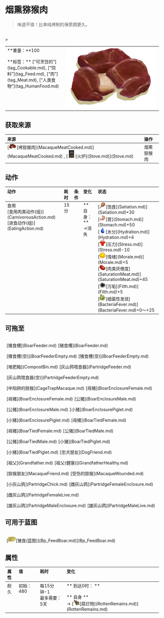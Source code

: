 # 烟熏猕猴肉  
> 味道不错！比单纯烤制的保质期更久。  
<br>  
>   
  
<table class="table table-bordered"><tbody><tr ><td  style="width:80%;text-align:left;vertical-align:top;" >**重量：**100<br><br>**标签：**	[“可烹饪的”](tag_Cookable.md), [“饲料”](tag_Feed.md), [“肉”](tag_Meat.md), [“人类食物”](tag_HumanFood.md)</td><td  style="width:20%;text-align:left;vertical-align:top;" ><div style="width:300px;display:inline-block;text-align:center"><img decoding="async" src="Sprite/MonkeyMeatCooked.png" href="a.md" style="max-width:300px;max-height:300px;"></div></td></tr></tbody></tbody></table>  
  
## 获取来源  
<table class="table table-bordered"><thead><tr ><th  style="text-align:left;vertical-align:top;" >来源</th><th  style="text-align:left;vertical-align:top;" >操作</th></tr></thead><tr ><td  style="text-align:left;vertical-align:top;" >[<div style="width:25px;display:inline-block;text-align:center"><img decoding="async" src="Sprite/MonkeyMeatCooked.png" href="a.md" style="max-width:25px;max-height:25px;"></div>[烤猕猴肉](MacaqueMeatCooked.md)](MacaqueMeatCooked.md) , [<div style="width:25px;display:inline-block;text-align:center"><img decoding="async" src="Sprite/StoveOn.png" href="a.md" style="max-width:25px;max-height:25px;"></div>[火炉](Stove.md)](Stove.md)</td><td  style="text-align:left;vertical-align:top;" >烟熏猕猴肉</td></tr></tbody></table>  
  
## 动作  
<table class="table table-bordered"><thead><tr ><th  style="text-align:left;vertical-align:top;" >动作</th><th  style="text-align:left;vertical-align:top;" >耗时</th><th  style="text-align:left;vertical-align:top;" >条件</th><th  style="text-align:left;vertical-align:top;" >变化</th><th  style="text-align:left;vertical-align:top;" >状态</th></tr></thead><tr ><td  style="text-align:left;vertical-align:top;" >食用<br>[食用肉类动作(组)](CarnivorousAction.md)<br>[进食动作(组)](EatingAction.md)</td><td  style="text-align:left;vertical-align:top;" >15分</td><td  style="text-align:left;vertical-align:top;" ></td><td  style="text-align:left;vertical-align:top;" >** 自身：**<br>→消失</td><td  style="text-align:left;vertical-align:top;" >[<div style="width:20px;display:inline-block;text-align:center"><img decoding="async" src="Sprite/Hunger.png" href="a.md" style="max-width:20px;max-height:20px;"></div>[饱食](Satiation.md)](Satiation.md)+30<br>[<div style="width:20px;display:inline-block;text-align:center"><img decoding="async" src="Sprite/Stomach.png" href="a.md" style="max-width:20px;max-height:20px;"></div>[胃](Stomach.md)](Stomach.md)+50<br>[<div style="width:20px;display:inline-block;text-align:center"><img decoding="async" src="Sprite/Thirst.png" href="a.md" style="max-width:20px;max-height:20px;"></div>[水分](Hydration.md)](Hydration.md)+4<br>[<div style="width:20px;display:inline-block;text-align:center"><img decoding="async" src="Sprite/Stress.png" href="a.md" style="max-width:20px;max-height:20px;"></div>[压力](Stress.md)](Stress.md)-10<br>[<div style="width:20px;display:inline-block;text-align:center"><img decoding="async" src="Sprite/Content.png" href="a.md" style="max-width:20px;max-height:20px;"></div>[情绪](Morale.md)](Morale.md)+5<br>[<div style="width:20px;display:inline-block;text-align:center"><img decoding="async" src="Sprite/SaturationMeat.png" href="a.md" style="max-width:20px;max-height:20px;"></div>[肉类<nobr>厌倦度</nobr>](SaturationMeat.md)](SaturationMeat.md)+45<br>[<div style="width:20px;display:inline-block;text-align:center"><img decoding="async" src="Sprite/Dirt3.png" href="a.md" style="max-width:20px;max-height:20px;"></div>[污垢](Filth.md)](Filth.md)+5<br>[<div style="width:20px;display:inline-block;text-align:center"><img decoding="async" src="Sprite/Bacteria.png" href="a.md" style="max-width:20px;max-height:20px;"></div>[细菌性发烧](BacteriaFever.md)](BacteriaFever.md)+0～+25</td></tr></tbody></table>  
  
## 可拖至  
<div style="display:table"><div style="display:inline-block;padding-top:15px;padding-left:5px;border:none;text-align:left;min-width:100px;min-height:0px;margin: auto">[猪食槽](BoarFeeder.md)</div><div style="display:inline-block;padding-top:15px;padding-left:5px;border:none;text-align:left;min-width:100px;min-height:0px;margin: auto">[猪食槽](BoarFeeder.md)</div><div style="display:inline-block;padding-top:15px;padding-left:5px;border:none;text-align:left;min-width:100px;min-height:0px;margin: auto">[猪食槽(空)](BoarFeederEmpty.md)</div><div style="display:inline-block;padding-top:15px;padding-left:5px;border:none;text-align:left;min-width:100px;min-height:0px;margin: auto">[猪食槽(空)](BoarFeederEmpty.md)</div><div style="display:inline-block;padding-top:15px;padding-left:5px;border:none;text-align:left;min-width:100px;min-height:0px;margin: auto">[堆肥箱](CompostBin.md)</div><div style="display:inline-block;padding-top:15px;padding-left:5px;border:none;text-align:left;min-width:100px;min-height:0px;margin: auto">[灰山鹑喂食器](PartridgeFeeder.md)</div><div style="display:inline-block;padding-top:15px;padding-left:5px;border:none;text-align:left;min-width:100px;min-height:0px;margin: auto">[灰山鹑喂食器(空)](PartridgeFeederEmpty.md)</div><div style="display:inline-block;padding-top:15px;padding-left:5px;border:none;text-align:left;min-width:100px;min-height:0px;margin: auto">[中陷阱的猕猴](CageTrapMacaque.md)</div><div style="display:inline-block;padding-top:15px;padding-left:5px;border:none;text-align:left;min-width:100px;min-height:0px;margin: auto">[母猪](BoarEnclosureFemale.md)</div><div style="display:inline-block;padding-top:15px;padding-left:5px;border:none;text-align:left;min-width:100px;min-height:0px;margin: auto">[母猪](BoarEnclosureFemale.md)</div><div style="display:inline-block;padding-top:15px;padding-left:5px;border:none;text-align:left;min-width:100px;min-height:0px;margin: auto">[公猪](BoarEnclosureMale.md)</div><div style="display:inline-block;padding-top:15px;padding-left:5px;border:none;text-align:left;min-width:100px;min-height:0px;margin: auto">[公猪](BoarEnclosureMale.md)</div><div style="display:inline-block;padding-top:15px;padding-left:5px;border:none;text-align:left;min-width:100px;min-height:0px;margin: auto">[小猪](BoarEnclosurePiglet.md)</div><div style="display:inline-block;padding-top:15px;padding-left:5px;border:none;text-align:left;min-width:100px;min-height:0px;margin: auto">[小猪](BoarEnclosurePiglet.md)</div><div style="display:inline-block;padding-top:15px;padding-left:5px;border:none;text-align:left;min-width:100px;min-height:0px;margin: auto">[母猪](BoarTiedFemale.md)</div><div style="display:inline-block;padding-top:15px;padding-left:5px;border:none;text-align:left;min-width:100px;min-height:0px;margin: auto">[母猪](BoarTiedFemale.md)</div><div style="display:inline-block;padding-top:15px;padding-left:5px;border:none;text-align:left;min-width:100px;min-height:0px;margin: auto">[公猪](BoarTiedMale.md)</div><div style="display:inline-block;padding-top:15px;padding-left:5px;border:none;text-align:left;min-width:100px;min-height:0px;margin: auto">[公猪](BoarTiedMale.md)</div><div style="display:inline-block;padding-top:15px;padding-left:5px;border:none;text-align:left;min-width:100px;min-height:0px;margin: auto">[小猪](BoarTiedPiglet.md)</div><div style="display:inline-block;padding-top:15px;padding-left:5px;border:none;text-align:left;min-width:100px;min-height:0px;margin: auto">[小猪](BoarTiedPiglet.md)</div><div style="display:inline-block;padding-top:15px;padding-left:5px;border:none;text-align:left;min-width:100px;min-height:0px;margin: auto">[忠犬朋友](DogFriend.md)</div><div style="display:inline-block;padding-top:15px;padding-left:5px;border:none;text-align:left;min-width:100px;min-height:0px;margin: auto">[祖父](Grandfather.md)</div><div style="display:inline-block;padding-top:15px;padding-left:5px;border:none;text-align:left;min-width:100px;min-height:0px;margin: auto">[祖父(健康)](GrandfatherHealthy.md)</div><div style="display:inline-block;padding-top:15px;padding-left:5px;border:none;text-align:left;min-width:100px;min-height:0px;margin: auto">[猕猴朋友](MacaqueFriend.md)</div><div style="display:inline-block;padding-top:15px;padding-left:5px;border:none;text-align:left;min-width:100px;min-height:0px;margin: auto">[受伤的猕猴](MacaqueWounded.md)</div><div style="display:inline-block;padding-top:15px;padding-left:5px;border:none;text-align:left;min-width:100px;min-height:0px;margin: auto">[小灰山鹑](PartridgeChick.md)</div><div style="display:inline-block;padding-top:15px;padding-left:5px;border:none;text-align:left;min-width:100px;min-height:0px;margin: auto">[雌灰山鹑](PartridgeFemaleEnclosure.md)</div><div style="display:inline-block;padding-top:15px;padding-left:5px;border:none;text-align:left;min-width:100px;min-height:0px;margin: auto">[雌灰山鹑](PartridgeFemaleLive.md)</div><div style="display:inline-block;padding-top:15px;padding-left:5px;border:none;text-align:left;min-width:100px;min-height:0px;margin: auto">[雄灰山鹑](PartridgeMaleEnclosure.md)</div><div style="display:inline-block;padding-top:15px;padding-left:5px;border:none;text-align:left;min-width:100px;min-height:0px;margin: auto">[雄灰山鹑](PartridgeMaleLive.md)</div></div>  
  
## 可用于蓝图  
<div style="display:table"><div style="display:inline-block;padding-top:15px;padding-left:5px;border:none;text-align:left;min-width:100px;min-height:0px;margin: auto">[<div style="width:25px;display:inline-block;text-align:center"><img decoding="async" src="Sprite/GoatFeed.png" href="a.md" style="max-width:25px;max-height:25px;"></div>[猪食(蓝图)](Bp_FeedBoar.md)](Bp_FeedBoar.md)</div></div>  
  
  
## 属性   
<table class="table table-bordered"><thead><tr ><th  style="text-align:left;vertical-align:top;" >属性</th><th  style="text-align:left;vertical-align:top;" >值</th><th  style="text-align:left;vertical-align:top;" >耗时</th><th  style="text-align:left;vertical-align:top;" >变化</th></tr></thead><tr ><td  style="text-align:left;vertical-align:top;" >耐久</td><td  style="text-align:left;vertical-align:top;" >初始：480</td><td  style="text-align:left;vertical-align:top;" >每15分钟-1<br>最多需要：5天</td><td  style="text-align:left;vertical-align:top;" >** 到达0时： **<br><br>** 自身 **<br>→ [<div style="width:20px;display:inline-block;text-align:center"><img decoding="async" src="Sprite/RottenRemains.png" href="a.md" style="max-width:20px;max-height:20px;"></div>[腐烂物](RottenRemains.md)](RottenRemains.md)</td></tr></tbody></table>  
  


<script>document.title="烟熏猕猴肉 - 卡牌生存百科 Card Survival Wiki";</script>